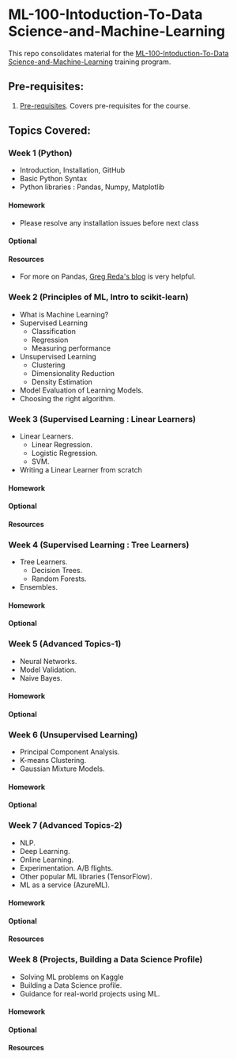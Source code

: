 # ML-100-Intoduction-To-Data Science-and-Machine-Learning

This repo consolidates material for the [ML-100-Intoduction-To-Data Science-and-Machine-Learning](http://www.z2datalabs.com/data-science) training program.

## Pre-requisites:

1. [Pre-requisites](week0).
Covers pre-requisites for the course.

## Topics Covered:

### Week 1 (Python)
- Introduction, Installation, GitHub
- Basic Python Syntax
- Python libraries : Pandas, Numpy, Matplotlib

#### Homework
- Please resolve any installation issues before next class

#### Optional

#### Resources
- For more on Pandas, [Greg Reda's blog](http://www.gregreda.com/2013/10/26/intro-to-pandas-data-structures/) is very helpful.

### Week 2 (Principles of ML, Intro to scikit-learn)
- What is Machine Learning?
- Supervised Learning
    - Classification
    - Regression
    - Measuring performance
- Unsupervised Learning
    - Clustering
    - Dimensionality Reduction
    - Density Estimation
- Model Evaluation of Learning Models.
- Choosing the right algorithm.

### Week 3 (Supervised Learning : Linear Learners)
- Linear Learners.
    - Linear Regression.
    - Logistic Regression.
    - SVM.
- Writing a Linear Learner from scratch

#### Homework

#### Optional

#### Resources

### Week 4 (Supervised Learning : Tree Learners)
- Tree Learners.
    - Decision Trees.
    - Random Forests.
- Ensembles.

#### Homework

#### Optional

### Week 5 (Advanced Topics-1)
- Neural Networks.
- Model Validation.
- Naive Bayes.


#### Homework

#### Optional

### Week 6 (Unsupervised Learning)
- Principal Component Analysis.
- K-means Clustering.
- Gaussian Mixture Models.

#### Homework

#### Optional

### Week 7 (Advanced Topics-2)
- NLP.
- Deep Learning.
- Online Learning.
- Experimentation. A/B flights.
- Other popular ML libraries (TensorFlow).
- ML as a service (AzureML).

#### Homework

#### Optional

#### Resources

### Week 8 (Projects, Building a Data Science Profile)
- Solving ML problems on Kaggle
- Building a Data Science profile.
- Guidance for real-world projects using ML.

#### Homework

#### Optional

#### Resources
